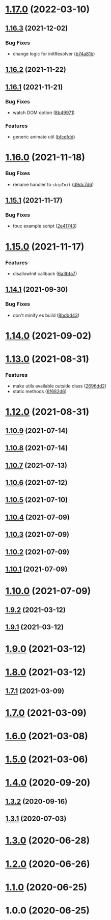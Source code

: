 # [1.17.0](https://github.com/johannschopplich/animere/compare/v1.16.3...v1.17.0) (2022-03-10)

## [1.16.3](https://github.com/johannschopplich/animere/compare/v1.16.2...v1.16.3) (2021-12-02)

### Bug Fixes

- change logic for initResolver ([b74a81b](https://github.com/johannschopplich/animere/commit/b74a81b8e182851c6484e97761d971a7f764c55c))

## [1.16.2](https://github.com/johannschopplich/animere/compare/v1.16.1...v1.16.2) (2021-11-22)

## [1.16.1](https://github.com/johannschopplich/animere/compare/v1.16.0...v1.16.1) (2021-11-21)

### Bug Fixes

- watch DOM option ([8b49971](https://github.com/johannschopplich/animere/commit/8b499711ac1dfd6bb4ffc9ed609aa9e47cdd73d9))

### Features

- generic animate util ([bfcefdd](https://github.com/johannschopplich/animere/commit/bfcefdde9d1fe5d228a1ca926a320ab79cab1ad0))

# [1.16.0](https://github.com/johannschopplich/animere/compare/v1.15.1...v1.16.0) (2021-11-18)

### Bug Fixes

- rename handler to `skipInit` ([d9dc7d6](https://github.com/johannschopplich/animere/commit/d9dc7d695f66cb75293ff485d68610d55fb3ef6d))

## [1.15.1](https://github.com/johannschopplich/animere/compare/v1.15.0...v1.15.1) (2021-11-17)

### Bug Fixes

- fouc example script ([2e41743](https://github.com/johannschopplich/animere/commit/2e4174396168cbcebf736fd794e5c2577f0ed711))

# [1.15.0](https://github.com/johannschopplich/animere/compare/v1.14.1...v1.15.0) (2021-11-17)

### Features

- disallowInit callback ([6a3bfa7](https://github.com/johannschopplich/animere/commit/6a3bfa75f6f69726c74424cec9c497623a8f6dbc))

## [1.14.1](https://github.com/johannschopplich/animere/compare/v1.14.0...v1.14.1) (2021-09-30)

### Bug Fixes

- don't minify es build ([8bdbd43](https://github.com/johannschopplich/animere/commit/8bdbd4394d67a3ab72548f9993e9b2cc8cd7072d))

# [1.14.0](https://github.com/johannschopplich/animere/compare/v1.13.0...v1.14.0) (2021-09-02)

# [1.13.0](https://github.com/johannschopplich/animere/compare/v1.12.0...v1.13.0) (2021-08-31)

### Features

- make utils available outside class ([2696dd2](https://github.com/johannschopplich/animere/commit/2696dd2dbfa30e0e1ee3abeb2af9d287b67c21ea))
- static methods ([6f682d6](https://github.com/johannschopplich/animere/commit/6f682d68690fced6f056b64c02888914c59506d0))

# [1.12.0](https://github.com/johannschopplich/animere/compare/v1.11.0...v1.12.0) (2021-08-31)

## [1.10.9](https://github.com/johannschopplich/animere/compare/v1.10.8...v1.10.9) (2021-07-14)

## [1.10.8](https://github.com/johannschopplich/animere/compare/v1.10.7...v1.10.8) (2021-07-14)

## [1.10.7](https://github.com/johannschopplich/animere/compare/v1.10.6...v1.10.7) (2021-07-13)

## [1.10.6](https://github.com/johannschopplich/animere/compare/v1.10.5...v1.10.6) (2021-07-12)

## [1.10.5](https://github.com/johannschopplich/animere/compare/v1.10.4...v1.10.5) (2021-07-10)

## [1.10.4](https://github.com/johannschopplich/animere/compare/v1.10.3...v1.10.4) (2021-07-09)

## [1.10.3](https://github.com/johannschopplich/animere/compare/v1.10.2...v1.10.3) (2021-07-09)

## [1.10.2](https://github.com/johannschopplich/animere/compare/v1.10.1...v1.10.2) (2021-07-09)

## [1.10.1](https://github.com/johannschopplich/animere/compare/v1.10.0...v1.10.1) (2021-07-09)

# [1.10.0](https://github.com/johannschopplich/animere/compare/v1.9.2...v1.10.0) (2021-07-09)

## [1.9.2](https://github.com/johannschopplich/animere/compare/v1.9.1...v1.9.2) (2021-03-12)

## [1.9.1](https://github.com/johannschopplich/animere/compare/v1.9.0...v1.9.1) (2021-03-12)

# [1.9.0](https://github.com/johannschopplich/animere/compare/v1.8.0...v1.9.0) (2021-03-12)

# [1.8.0](https://github.com/johannschopplich/animere/compare/v1.7.1...v1.8.0) (2021-03-12)

## [1.7.1](https://github.com/johannschopplich/animere/compare/v1.7.0...v1.7.1) (2021-03-09)

# [1.7.0](https://github.com/johannschopplich/animere/compare/v1.6.0...v1.7.0) (2021-03-09)

# [1.6.0](https://github.com/johannschopplich/animere/compare/v1.5.0...v1.6.0) (2021-03-08)

# [1.5.0](https://github.com/johannschopplich/animere/compare/v1.4.0...v1.5.0) (2021-03-06)

# [1.4.0](https://github.com/johannschopplich/animere/compare/v1.3.2...v1.4.0) (2020-09-20)

## [1.3.2](https://github.com/johannschopplich/animere/compare/v1.3.1...v1.3.2) (2020-09-16)

## [1.3.1](https://github.com/johannschopplich/animere/compare/v1.3.0...v1.3.1) (2020-07-03)

# [1.3.0](https://github.com/johannschopplich/animere/compare/v1.2.0...v1.3.0) (2020-06-28)

# [1.2.0](https://github.com/johannschopplich/animere/compare/v1.1.0...v1.2.0) (2020-06-26)

# [1.1.0](https://github.com/johannschopplich/animere/compare/v1.0.0...v1.1.0) (2020-06-25)

# 1.0.0 (2020-06-25)
